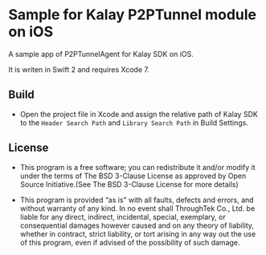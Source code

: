 # Sample for Kalay P2PTunnel module on iOS
A sample app of P2PTunnelAgent for Kalay SDK on iOS.

It is writen in Swift 2 and requires Xcode 7.

## Build

* Open the project file in Xcode and assign the relative path of Kalay SDK to the `Header Search Path` and `Library Search Path` in Build Settings.

## License
* This program is a free software; you can redistribute it and/or modify it under the terms of The BSD 3-Clause License as approved by Open Source Initiative.(See The BSD 3-Clause License for more details)

* This program is provided “as is” with all faults, defects and errors, and without warranty of any kind. In no event shall ThroughTek Co., Ltd. be liable for any direct, indirect, incidental, special, exemplary, or consequential damages however caused and on any theory of liability, whether in contract, strict liability, or tort arising in any way out the use of this program, even if advised of the possibility of such damage.